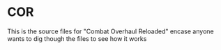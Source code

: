 # COR
This is the source files for "Combat Overhaul Reloaded" encase anyone wants to dig though the files to see how it works
